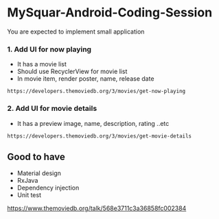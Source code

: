 # MySquar-Android-Coding-Session

You are expected to implement small application

### 1. Add UI for now playing
* It has a movie list
* Should use RecyclerView for movie list
* In movie item, render poster, name, release date

```
https://developers.themoviedb.org/3/movies/get-now-playing
```

### 2. Add UI for movie details
* It has a preview image, name, description, rating ..etc
```
https://developers.themoviedb.org/3/movies/get-movie-details
```

## Good to have

 - Material design
 - RxJava
 - Dependency injection
 - Unit test

https://www.themoviedb.org/talk/568e3711c3a36858fc002384
